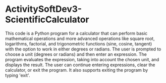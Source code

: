 # ActivitySoftDev3-ScientificCalculator
This code is a Python program for a calculator that can perform basic mathematical operations and more advanced operations like square root, logarithms, factorial, and trigonometric functions (sine, cosine, tangent) with the option to work in either degrees or radians. The user is prompted to choose a unit (degrees or radians) and then enter an expression. The program evaluates the expression, taking into account the chosen unit, and displays the result. The user can continue entering expressions, clear the calculator, or exit the program. It also supports exiting the program by typing 'exit'.
